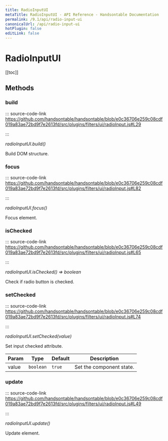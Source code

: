 ```yaml
---
title: RadioInputUI
metaTitle: RadioInputUI - API Reference - Handsontable Documentation
permalink: /9.1/api/radio-input-ui
canonicalUrl: /api/radio-input-ui
hotPlugin: false
editLink: false
---
```


# RadioInputUI

[[toc]]
## Methods

### build
  
::: source-code-link https://github.com/handsontable/handsontable/blob/e0c36706e259c08cdf019a83ae72bd9f7e2613fd/src/plugins/filters/ui/radioInput.js#L29

:::

_radioInputUI.build()_

Build DOM structure.



### focus
  
::: source-code-link https://github.com/handsontable/handsontable/blob/e0c36706e259c08cdf019a83ae72bd9f7e2613fd/src/plugins/filters/ui/radioInput.js#L82

:::

_radioInputUI.focus()_

Focus element.



### isChecked
  
::: source-code-link https://github.com/handsontable/handsontable/blob/e0c36706e259c08cdf019a83ae72bd9f7e2613fd/src/plugins/filters/ui/radioInput.js#L65

:::

_radioInputUI.isChecked() ⇒ boolean_

Check if radio button is checked.



### setChecked
  
::: source-code-link https://github.com/handsontable/handsontable/blob/e0c36706e259c08cdf019a83ae72bd9f7e2613fd/src/plugins/filters/ui/radioInput.js#L74

:::

_radioInputUI.setChecked(value)_

Set input checked attribute.


| Param | Type | Default | Description |
| --- | --- | --- | --- |
| value | `boolean` | <code>true</code> | Set the component state. |



### update
  
::: source-code-link https://github.com/handsontable/handsontable/blob/e0c36706e259c08cdf019a83ae72bd9f7e2613fd/src/plugins/filters/ui/radioInput.js#L49

:::

_radioInputUI.update()_

Update element.


